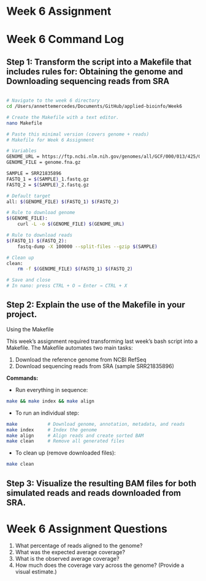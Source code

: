 # Week 6 Assignment

# Week 6 Command Log

## Step 1: Transform the script into a Makefile that includes rules for: Obtaining the genome and Downloading sequencing reads from SRA

```bash

# Navigate to the week 6 directory
cd /Users/annettemercedes/Documents/GitHub/applied-bioinfo/Week6

# Create the Makefile with a text editor.
nano Makefile

# Paste this minimal version (covers genome + reads)
# Makefile for Week 6 Assignment

# Variables
GENOME_URL = https://ftp.ncbi.nlm.nih.gov/genomes/all/GCF/000/013/425/GCF_000013425.1_ASM1342v1/GCF_000013425.1_ASM1342v1_genomic.fna.gz
GENOME_FILE = genome.fna.gz

SAMPLE = SRR21835896
FASTQ_1 = $(SAMPLE)_1.fastq.gz
FASTQ_2 = $(SAMPLE)_2.fastq.gz

# Default target
all: $(GENOME_FILE) $(FASTQ_1) $(FASTQ_2)

# Rule to download genome
$(GENOME_FILE):
	curl -L -o $(GENOME_FILE) $(GENOME_URL)

# Rule to download reads
$(FASTQ_1) $(FASTQ_2):
	fastq-dump -X 100000 --split-files --gzip $(SAMPLE)

# Clean up
clean:
	rm -f $(GENOME_FILE) $(FASTQ_1) $(FASTQ_2)

# Save and close
# In nano: press CTRL + O → Enter → CTRL + X
```
## Step 2: Explain the use of the Makefile in your project.

Using the Makefile

This week’s assignment required transforming last week’s bash script into a Makefile. The Makefile automates two main tasks:
1. Download the reference genome from NCBI RefSeq
2. Download sequencing reads from SRA (sample SRR21835896)

**Commands:**
* Run everything in sequence:
```bash
make && make index && make align
```
* To run an individual step:
```bash
make           # Download genome, annotation, metadata, and reads
make index     # Index the genome
make align     # Align reads and create sorted BAM
make clean     # Remove all generated files
```
* To clean up (remove downloaded files):
```bash
make clean
```

## Step 3: Visualize the resulting BAM files for both simulated reads and reads downloaded from SRA.

# Week 6 Assignment Questions

1. What percentage of reads aligned to the genome?
2. What was the expected average coverage?
3. What is the observed average coverage?
4. How much does the coverage vary across the genome? (Provide a visual estimate.)

